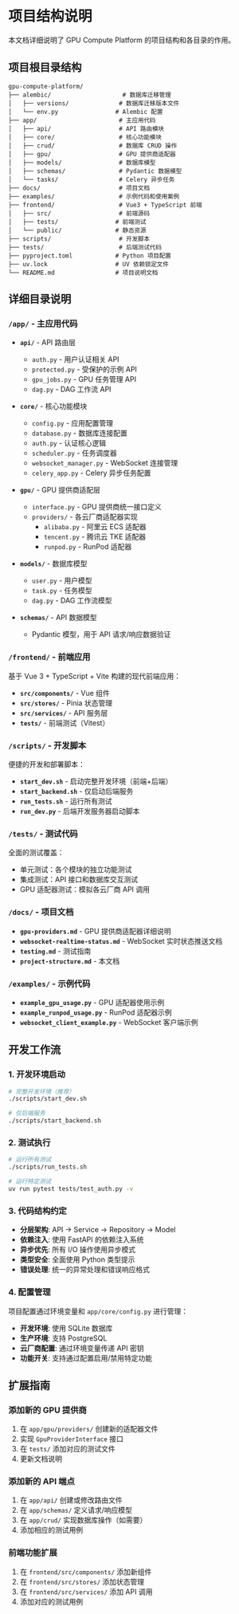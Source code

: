 # 项目结构说明

本文档详细说明了 GPU Compute Platform 的项目结构和各目录的作用。

## 项目根目录结构

```
gpu-compute-platform/
├── alembic/                    # 数据库迁移管理
│   ├── versions/              # 数据库迁移版本文件
│   └── env.py                # Alembic 配置
├── app/                       # 主应用代码
│   ├── api/                   # API 路由模块
│   ├── core/                  # 核心功能模块
│   ├── crud/                  # 数据库 CRUD 操作
│   ├── gpu/                   # GPU 提供商适配器
│   ├── models/                # 数据库模型
│   ├── schemas/               # Pydantic 数据模型
│   └── tasks/                 # Celery 异步任务
├── docs/                      # 项目文档
├── examples/                  # 示例代码和使用案例
├── frontend/                  # Vue3 + TypeScript 前端
│   ├── src/                   # 前端源码
│   ├── tests/                # 前端测试
│   └── public/               # 静态资源
├── scripts/                   # 开发脚本
├── tests/                     # 后端测试代码
├── pyproject.toml            # Python 项目配置
├── uv.lock                   # UV 依赖锁定文件
└── README.md                 # 项目说明文档
```

## 详细目录说明

### `/app/` - 主应用代码

- **`api/`** - API 路由层
  - `auth.py` - 用户认证相关 API
  - `protected.py` - 受保护的示例 API
  - `gpu_jobs.py` - GPU 任务管理 API
  - `dag.py` - DAG 工作流 API

- **`core/`** - 核心功能模块
  - `config.py` - 应用配置管理
  - `database.py` - 数据库连接配置
  - `auth.py` - 认证核心逻辑
  - `scheduler.py` - 任务调度器
  - `websocket_manager.py` - WebSocket 连接管理
  - `celery_app.py` - Celery 异步任务配置

- **`gpu/`** - GPU 提供商适配层
  - `interface.py` - GPU 提供商统一接口定义
  - `providers/` - 各云厂商适配器实现
    - `alibaba.py` - 阿里云 ECS 适配器
    - `tencent.py` - 腾讯云 TKE 适配器
    - `runpod.py` - RunPod 适配器

- **`models/`** - 数据库模型
  - `user.py` - 用户模型
  - `task.py` - 任务模型
  - `dag.py` - DAG 工作流模型

- **`schemas/`** - API 数据模型
  - Pydantic 模型，用于 API 请求/响应数据验证

### `/frontend/` - 前端应用

基于 Vue 3 + TypeScript + Vite 构建的现代前端应用：

- **`src/components/`** - Vue 组件
- **`src/stores/`** - Pinia 状态管理
- **`src/services/`** - API 服务层
- **`tests/`** - 前端测试（Vitest）

### `/scripts/` - 开发脚本

便捷的开发和部署脚本：

- **`start_dev.sh`** - 启动完整开发环境（前端+后端）
- **`start_backend.sh`** - 仅启动后端服务
- **`run_tests.sh`** - 运行所有测试
- **`run_dev.py`** - 后端开发服务器启动脚本

### `/tests/` - 测试代码

全面的测试覆盖：

- 单元测试：各个模块的独立功能测试
- 集成测试：API 接口和数据库交互测试
- GPU 适配器测试：模拟各云厂商 API 调用

### `/docs/` - 项目文档

- **`gpu-providers.md`** - GPU 提供商适配器详细说明
- **`websocket-realtime-status.md`** - WebSocket 实时状态推送文档
- **`testing.md`** - 测试指南
- **`project-structure.md`** - 本文档

### `/examples/` - 示例代码

- **`example_gpu_usage.py`** - GPU 适配器使用示例
- **`example_runpod_usage.py`** - RunPod 适配器示例
- **`websocket_client_example.py`** - WebSocket 客户端示例

## 开发工作流

### 1. 开发环境启动

```bash
# 完整开发环境（推荐）
./scripts/start_dev.sh

# 仅后端服务
./scripts/start_backend.sh
```

### 2. 测试执行

```bash
# 运行所有测试
./scripts/run_tests.sh

# 运行特定测试
uv run pytest tests/test_auth.py -v
```

### 3. 代码结构约定

- **分层架构**: API → Service → Repository → Model
- **依赖注入**: 使用 FastAPI 的依赖注入系统
- **异步优先**: 所有 I/O 操作使用异步模式
- **类型安全**: 全面使用 Python 类型提示
- **错误处理**: 统一的异常处理和错误响应格式

### 4. 配置管理

项目配置通过环境变量和 `app/core/config.py` 进行管理：

- **开发环境**: 使用 SQLite 数据库
- **生产环境**: 支持 PostgreSQL
- **云厂商配置**: 通过环境变量传递 API 密钥
- **功能开关**: 支持通过配置启用/禁用特定功能

## 扩展指南

### 添加新的 GPU 提供商

1. 在 `app/gpu/providers/` 创建新的适配器文件
2. 实现 `GpuProviderInterface` 接口
3. 在 `tests/` 添加对应的测试文件
4. 更新文档说明

### 添加新的 API 端点

1. 在 `app/api/` 创建或修改路由文件
2. 在 `app/schemas/` 定义请求/响应模型
3. 在 `app/crud/` 实现数据库操作（如需要）
4. 添加相应的测试用例

### 前端功能扩展

1. 在 `frontend/src/components/` 添加新组件
2. 在 `frontend/src/stores/` 添加状态管理
3. 在 `frontend/src/services/` 添加 API 调用
4. 添加对应的测试用例
